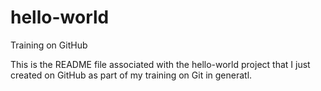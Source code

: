 # hello-world
Training on GitHub

This is the README file associated with the hello-world project that I just created on GitHub as part of my training on Git in generatl.
